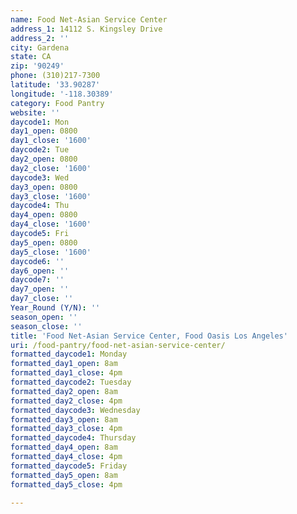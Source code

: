 ```yaml
---
name: Food Net-Asian Service Center
address_1: 14112 S. Kingsley Drive
address_2: ''
city: Gardena
state: CA
zip: '90249'
phone: (310)217-7300
latitude: '33.90287'
longitude: '-118.30389'
category: Food Pantry
website: ''
daycode1: Mon
day1_open: 0800
day1_close: '1600'
daycode2: Tue
day2_open: 0800
day2_close: '1600'
daycode3: Wed
day3_open: 0800
day3_close: '1600'
daycode4: Thu
day4_open: 0800
day4_close: '1600'
daycode5: Fri
day5_open: 0800
day5_close: '1600'
daycode6: ''
day6_open: ''
daycode7: ''
day7_open: ''
day7_close: ''
Year_Round (Y/N): ''
season_open: ''
season_close: ''
title: 'Food Net-Asian Service Center, Food Oasis Los Angeles'
uri: /food-pantry/food-net-asian-service-center/
formatted_daycode1: Monday
formatted_day1_open: 8am
formatted_day1_close: 4pm
formatted_daycode2: Tuesday
formatted_day2_open: 8am
formatted_day2_close: 4pm
formatted_daycode3: Wednesday
formatted_day3_open: 8am
formatted_day3_close: 4pm
formatted_daycode4: Thursday
formatted_day4_open: 8am
formatted_day4_close: 4pm
formatted_daycode5: Friday
formatted_day5_open: 8am
formatted_day5_close: 4pm

---
```

